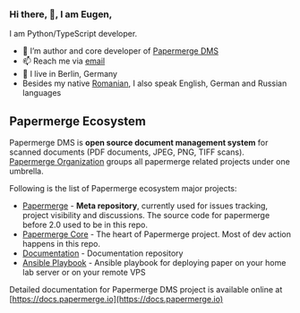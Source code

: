 ### Hi there, 👋, I am Eugen,

I am Python/TypeScript developer.

- 🌱 I’m author and core developer of [Papermerge DMS](https://github.com/ciur/papermerge)
- 📫 Reach me via [email](mailto:eugen@papermerge.com)
- :round_pushpin: I live in Berlin, Germany
- Besides my native [Romanian](https://en.wikipedia.org/wiki/Romanian_language), I also speak English, German and Russian languages


## Papermerge Ecosystem

Papermerge DMS is **open source document management system** for scanned documents (PDF documents,
JPEG, PNG, TIFF scans). [Papermerge Organization](https://github.com/papermerge) groups all
papermerge related projects under one umbrella.

Following is the list of Papermerge ecosystem major projects:


* [Papermerge](https://github.com/ciur/papermerge) - **Meta repository**, currently used for issues tracking, project visibility and discussions. The source code for papermerge before 2.0 used to be in this repo.
* [Papermerge Core](https://github.com/papermerge/papermerge-core) - The heart of Papermerge project. Most of dev action happens in this repo.
* [Documentation](https://github.com/papermerge/documentation) - Documentation repository
* [Ansible Playbook](https://github.com/papermerge/ansible) - Ansible playbook for deploying paper on your home lab server or on your remote VPS

Detailed documentation for Papermerge DMS project is available online at [https://docs.papermerge.io](https://docs.papermerge.io)
